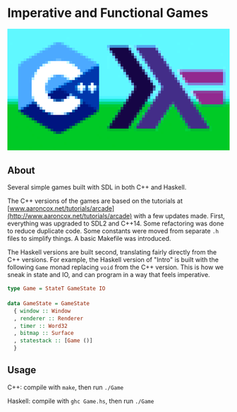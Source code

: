 # Imperative and Functional Games

![c++ and haskell video game logo](/shared/background.png)

## About

Several simple games built with SDL in both C++ and Haskell.

The C++ versions of the games are based on the tutorials at [www.aaroncox.net/tutorials/arcade](http://www.aaroncox.net/tutorials/arcade) with a few updates made. First, everything was upgraded to SDL2 and C++14. Some refactoring was done to reduce duplicate code. Some constants were moved from separate `.h` files to simplify things. A basic Makefile was introduced.

The Haskell versions are built second, translating fairly directly from the C++ versions. For example, the Haskell version of "Intro" is built with the following `Game` monad replacing `void` from the C++ version. This is how we sneak in state and IO, and can program in a way that feels imperative.

```haskell
type Game = StateT GameState IO

data GameState = GameState
  { window :: Window
  , renderer :: Renderer
  , timer :: Word32
  , bitmap :: Surface
  , statestack :: [Game ()]
  }
```

## Usage

C++: compile with `make`, then run `./Game`

Haskell: compile with `ghc Game.hs`, then run `./Game`
